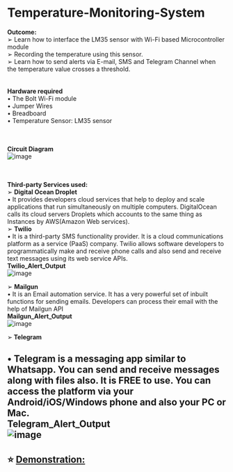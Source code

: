 # Temperature-Monitoring-System
<b>Outcome: <br></b>
➢ Learn how to interface the LM35 sensor with Wi-Fi based Microcontroller module <br>
➢ Recording the temperature using this sensor.  <br>
➢ Learn how to send alerts via E-mail, SMS and Telegram Channel when the temperature value crosses a threshold.<br>
<br><br>
<b>Hardware required <br></b>
• The Bolt Wi-Fi module<br>
• Jumper Wires <br>
• Breadboard <br>
• Temperature Sensor: LM35 sensor<br>

<br><br>
<b>Circuit Diagram<br></b>
![image](https://user-images.githubusercontent.com/37467941/140017220-aa8e6fbf-8fda-47b3-a4ee-7960f9c8308b.png)

<br><br>
<b>Third-party Services used:<br></b>
➢ <b>Digital Ocean Droplet<br></b>
• It provides developers cloud services that help to deploy and scale applications that run simultaneously on multiple computers. DigitalOcean calls its cloud servers Droplets which accounts to the same thing as Instances by AWS(Amazon Web services).<br>
➢ <b>Twilio<br></b>
• It is a third-party SMS functionality provider. It is a cloud communications platform as a service (PaaS) company. Twilio allows software developers to programmatically make and receive phone calls and also send and receive text messages using its web service APIs.<br>
<b>Twilio_Alert_Output<br></b>
![image](https://user-images.githubusercontent.com/37467941/140017502-fa5a671e-227a-4a3e-b023-cf1ae2309f28.png)

➢ <b>Mailgun<br></b>
• It is an Email automation service. It has a very powerful set of inbuilt functions for sending emails. Developers can process their email with the help of Mailgun API<br>
<b>Mailgun_Alert_Output<br></b>
![image](https://user-images.githubusercontent.com/37467941/140017565-51ededce-8c9a-40a9-9fcd-f258a794b80b.png)

➢<b> Telegram<br></b>

• Telegram is a messaging app similar to Whatsapp. You can send and receive messages along with files also. It is FREE to use. You can access the platform via your Android/iOS/Windows phone and also your PC or Mac.<br>
<b> Telegram_Alert_Output<br></b>
![image](https://user-images.githubusercontent.com/37467941/140017581-c94b19b9-d983-4641-9883-a2796f718984.png)
<br>
---     
 ⭐️ [Demonstration:]( https://cciitpatna-my.sharepoint.com/:f:/g/personal/aditya_2011mt02_iitp_ac_in/ErhDK7qbGPZDphtuEnYxSJcB003BXk-xFWAJTsI1CTsK7Q?e=5SXwCv)
      <br><br>
---
